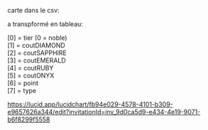 
carte dans le csv:

a transpformé en tableau:

[0] =  tier (0 = noble)    
[1] = coutDIAMOND    
[2] = coutSAPPHIRE    
[3] = coutEMERALD   
[4] = coutRUBY   
[5] = coutONYX   
[6] = point   
[7] = type    


https://lucid.app/lucidchart/fb94e029-4578-4101-b309-e9657626a344/edit?invitationId=inv_9d0ca5d9-e434-4e19-9071-b6f8299f5558
